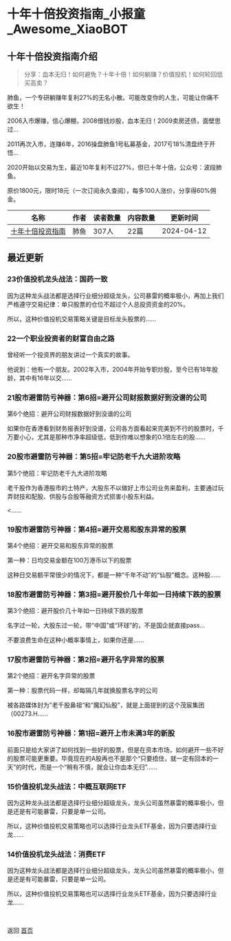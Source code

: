 # 十年十倍投资指南_小报童_Awesome_XiaoBOT

## 十年十倍投资指南介绍
> 分享：血本无归！如何避免？十年十倍！如何躺赚？价值投机！如何轮回低买高卖？    
    
肺鱼，一个专研躺赚年复利27%的无名小散。可能改变你的人生，可能让你痛不欲生！    
    
2006入市爆赚，信心爆棚，2008借钱炒股，血本无归！2009卖房还债，面壁思过...    
    
2011再次入市，连赚6年，2016操盘肺鱼1号私募基金，2017亏18%清盘终于开悟...    
    
2020开始以交易为生，最近10年复利不过27%，但已十年十倍，公众号：波段肺鱼。    
    
原价1800元，限时18元（一次订阅永久查阅），每多100人涨价，分享得60%佣金。  
  


|名称|作者|读者数量|内容数量|更新时间|
|---|---|---|---|---|
|[十年十倍投资指南](https://xiaobot.net/p/cfzytzzn?refer=0b133df9-27dc-423b-8101-639049001c13)|肺鱼|307人|22篇|2024-04-12|

## 最近更新
### 23价值投机龙头战法：国药一致

因为这种龙头战法都是选择行业细分超级龙头，公司暴雷的概率极小，再加上我们严格遵守交易纪律：单只股票的仓位不超过个人总投资资金的20%。

所以，这种价值投机交易策略关键是目标龙头股票的......

### 22一个职业投资者的财富自由之路

曾经听一个投资界的朋友讲过一个真实的故事。



他说到：他有一个朋友。2002年入市，2004年开始专职炒股，至今已有18年股龄，其中有16年以交......

### 21股市避雷防亏神器：第6招=避开公司财报数据好到没谱的公司

第6个绝招：避开公司财报数据好到没谱的公司

如果你在香港看到财务报表好到没谱，公司各方面看起来完美到不行的股票时，千万要小心，尤其是那种市净率超级低，低到你难以想象的0.1倍左右的股......

### 20股市避雷防亏神器：第5招=牢记防老千九大进阶攻略

第5个绝招：牢记防老千九大进阶攻略

老千股作为香港股市的土特产，大股东不以做好上市公司业务来盈利，主要通过玩弄财技和配股、供股与合股等融资方式损害小股东利益。

<......

### 19股市避雷防亏神器：第4招=避开交易和股东异常的股票

第4个绝招：避开交易和股东异常的股票

第一种：日均交易金额在100万港币以下的股票

这种日交易额平常很少的情况下，都是一种“千年不动”的“仙股”概念。这种股......

### 18股市避雷防亏神器：第3招=避开股价几十年如一日持续下跌的股票

第3个绝招：避开股价几十年如一日持续下跌的股票

名字过一轮，大股东过一轮，带“中国”或“环球”的，不是国企就直接pass...

不要浪费生命在这种小概率事情上，如果你还是......

### 17股市避雷防亏神器：第2招=避开名字异常的股票

第2个绝招：避开名字异常的股票

第一种：股票代码一样，却每隔几年就换股票名字的公司

被各路媒体封为”老千股鼻祖“和“魔幻仙股”，就是上面提到的这个茂宸集团（00273.H......

### 16股市避雷防亏神器：第1招=避开上市未满3年的新股

前面只是给大家讲了如何找到一些好的股票，但是在资本市场，如何避开一些不好的股票可能更重要。毕竟现在的A股再也不是那个“只要捂住，就一定有回本的一天”的时代，而是一个“稍有不慎，就会让你血本无归”......

### 15价值投机龙头战法：中概互联网ETF

因为这种龙头战法都是选择行业细分超级龙头，龙头公司虽然暴雷的概率极小，但是还是有可能暴雷，只要是单一公司。

所以，这种价值投机交易策略也可以选择行业龙头ETF基金，因为只要选择行业龙......

### 14价值投机龙头战法：消费ETF

因为这种龙头战法都是选择行业细分超级龙头，龙头公司虽然暴雷的概率极小，但是还是有可能暴雷，只要是单一公司。

所以，这种价值投机交易策略也可以选择行业龙头ETF基金，因为只要选择行业龙......


<a href="https://github.com/Reno9527/awesome-xiaobot" style="color: white; text-decoration: none;">awesome-xiaobot</a>

返回 [首页](../README.md)
